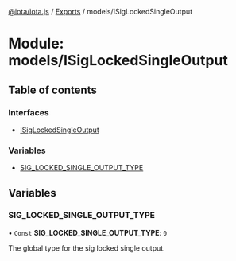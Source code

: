 [@iota/iota.js](../README.md) / [Exports](../modules.md) / models/ISigLockedSingleOutput

# Module: models/ISigLockedSingleOutput

## Table of contents

### Interfaces

- [ISigLockedSingleOutput](../interfaces/models_isiglockedsingleoutput.isiglockedsingleoutput.md)

### Variables

- [SIG\_LOCKED\_SINGLE\_OUTPUT\_TYPE](models_isiglockedsingleoutput.md#sig_locked_single_output_type)

## Variables

### SIG\_LOCKED\_SINGLE\_OUTPUT\_TYPE

• `Const` **SIG\_LOCKED\_SINGLE\_OUTPUT\_TYPE**: ``0``

The global type for the sig locked single output.
